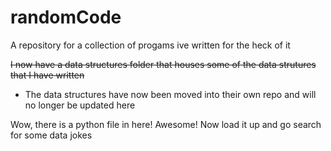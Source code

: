 # randomCode
A repository for a collection of progams ive written for the heck of it

~~I now have a data structures folder that houses some of the data strutures that I have written~~
  - The data structures have now been moved into their own repo and will no longer be updated here
  
  
Wow, there is a python file in here!  Awesome!  Now load it up and go search for some data jokes
